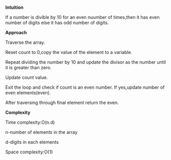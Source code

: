 **Intuition**

If a number is divible by 10 for an even nuumber of times,then it has even number of digits else it has odd number of digits.

**Approach**

Traverse the array.

Reset count to 0,copy the value of the element to a variable.

Repeat dividing the number by 10 and update the divisor as the number until it is greater than zero.

Update count value.

Exit the loop and check if count is an even number.
If yes,update number of even elements(even).

After traversing through final element return the even.

**Complexity**

Time complexity:O(n.d)

n-number of elements in the array

d-digits in each elements

Space complexity:O(1)
